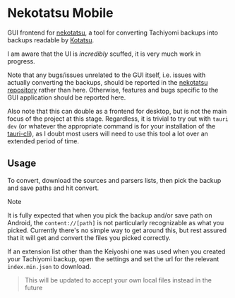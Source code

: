 # Nekotatsu Mobile

GUI frontend for [nekotatsu](https://github.com/PhantomShift/nekotatsu),
a tool for converting Tachiyomi backups into backups readable by [Kotatsu](https://github.com/KotatsuApp/Kotatsu).

I am aware that the UI is *incredibly* scuffed, it is very much work in progress.

Note that any bugs/issues unrelated to the GUI itself,
i.e. issues with actually converting the backups,
should be reported in the [nekotatsu repository](https://github.com/PhantomShift/nekotatsu) rather than here.
Otherwise, features and bugs specific to the GUI application should be reported here.

Also note that this can double as a frontend for desktop, but is not the main
focus of the project at this stage. Regardless, it is trivial to try out with
`tauri dev` (or whatever the appropriate command is for your installation of
the [tauri-cli](https://tauri.app/reference/cli/)), as I doubt most users will
need to use this tool a lot over an extended period of time.

## Usage

To convert, download the sources and parsers lists,
then pick the backup and save paths and hit convert.

> [!Note]
> It is fully expected that when you pick the backup and/or save path on Android,
> the `content://[path]` is not particularly recognizable as what you picked.
> Currently there's no simple way to get around this,
> but rest assured that it will get and convert the files you picked correctly.


If an extension list other than the Keiyoshi one was used when you created your Tachiyomi backup,
open the settings and set the url for the relevant `index.min.json` to download.

> This will be updated to accept your own local files instead in the future
